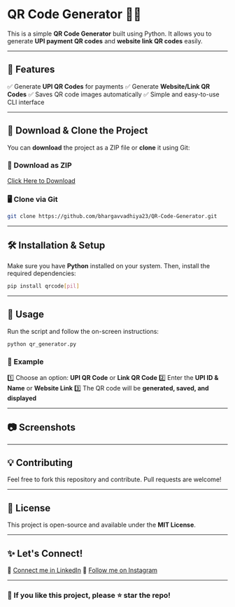 # QR Code Generator 📱🔗

This is a simple **QR Code Generator** built using Python. It allows you to generate **UPI payment QR codes** and **website link QR codes** easily.

---

## 🚀 Features

✅ Generate **UPI QR Codes** for payments ✅ Generate **Website/Link QR Codes** ✅ Saves QR code images automatically ✅ Simple and easy-to-use CLI interface

---

## 📂 Download & Clone the Project

You can **download** the project as a ZIP file or **clone** it using Git:

### 🔽 Download as ZIP

[Click Here to Download](https://github.com/bhargavvadhiya23/QR-Code-Generator/archive/refs/heads/main.zip)

### 🖥 Clone via Git

```sh
git clone https://github.com/bhargavvadhiya23/QR-Code-Generator.git
```



---

## 🛠 Installation & Setup

Make sure you have **Python** installed on your system. Then, install the required dependencies:

```sh
pip install qrcode[pil]
```

---

## 📌 Usage

Run the script and follow the on-screen instructions:

```sh
python qr_generator.py
```

### 📌 Example

1️⃣ Choose an option: **UPI QR Code** or **Link QR Code** 2️⃣ Enter the **UPI ID & Name** or **Website Link** 3️⃣ The QR code will be **generated, saved, and displayed**

---

## 📷 Screenshots



---

## 💡 Contributing

Feel free to fork this repository and contribute. Pull requests are welcome!

---

## 📜 License

This project is open-source and available under the **MIT License**.

---

## ✨ Let's Connect!

🔗 [Connect me in LinkedIn](https://www.linkedin.com/in/bhargavvadhiya23/) 🐙 [Follow  me on Instagram](https://www.instagram.com/bhargavvadhiya23/)

---

### 🎯 If you like this project, please ⭐ star the repo!

